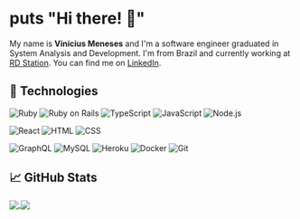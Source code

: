 # puts "Hi there! 👋"

My name is **Vinicius Meneses** and I'm a software engineer graduated in System Analysis and Development. I'm from Brazil and currently working at [RD Station](https://github.com/ResultadosDigitais). You can find me on [LinkedIn](https://www.linkedin.com/in/vinicius-meneses/).

## 🔧 Technologies

![Ruby](https://img.shields.io/badge/ruby-CC342D?&style=for-the-badge&logo=ruby&logoColor=white)
![Ruby on Rails](https://img.shields.io/badge/ruby%20on%20rails-CC0000?&style=for-the-badge&logo=rubyonrails&logoColor=white)
![TypeScript](https://img.shields.io/badge/typescript-007acc?&style=for-the-badge&logo=typescript&logoColor=white)
![JavaScript](https://img.shields.io/badge/javascript-f0db4f?&style=for-the-badge&logo=javascript&logoColor=black&fontColor=black)
![Node.js](https://img.shields.io/badge/node.js-339933?&style=for-the-badge&logo=node.js&logoColor=white)

![React](https://img.shields.io/badge/react-61DAFB?&style=for-the-badge&logo=react&logoColor=black&fontColor=black)
![HTML](https://img.shields.io/badge/html-E34F26?&style=for-the-badge&logo=html5&logoColor=white)
![CSS](https://img.shields.io/badge/css-1572B6?&style=for-the-badge&logo=css3&logoColor=white)

![GraphQL](https://img.shields.io/badge/graphql-E10098?&style=for-the-badge&logo=graphql&logoColor=white)
![MySQL](https://img.shields.io/badge/mysql-4479A1?&style=for-the-badge&logo=mysql&logoColor=white)
![Heroku](https://img.shields.io/badge/heroku-430098?&style=for-the-badge&logo=heroku&logoColor=white)
![Docker](https://img.shields.io/badge/docker-2496ED?&style=for-the-badge&logo=docker&logoColor=white)
![Git](https://img.shields.io/badge/git-F05032?&style=for-the-badge&logo=git&logoColor=white)

## &#x1f4c8; GitHub Stats

<a href="https://github.com/viniciusmeneses">
  <img align="center" src="https://github-readme-stats.vercel.app/api?username=viniciusmeneses&show_icons=true&line_height=27&count_private=true&theme=github_dark" />
</a>
<a href="https://github.com/viniciusmeneses">
  <img align="center" src="https://github-readme-stats.vercel.app/api/top-langs/?username=viniciusmeneses&hide=html&langs_count=3&theme=github_dark" />
</a>
